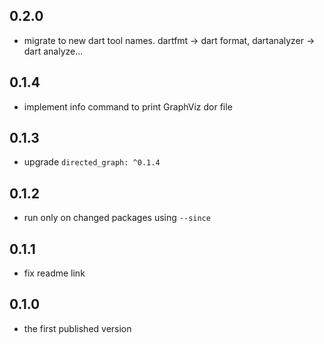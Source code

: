## 0.2.0

- migrate to new dart tool names.
  dartfmt -> dart format, dartanalyzer -> dart analyze...

## 0.1.4

- implement info command to print GraphViz dor file

## 0.1.3

- upgrade `directed_graph: ^0.1.4`

## 0.1.2

- run only on changed packages using `--since`

## 0.1.1

- fix readme link

## 0.1.0

- the first published version
